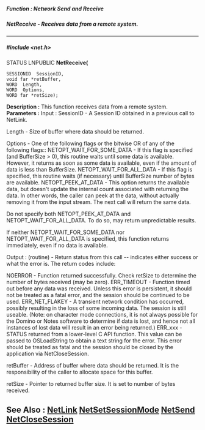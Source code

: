 ##### Function : Network Send and Receive
##### NetReceive - Receives data from a remote system.
---
##### #include <net.h>
STATUS LNPUBLIC **NetReceive(**

	SESSIONID  SessionID,
	void far *retBuffer,
	WORD  Length,
	WORD  Options,
	WORD far *retSize);
**Description :**
This function receives data from a remote system.
**Parameters :**
Input :
SessionID  -  A Session ID obtained in a previous call to NetLink.

Length  -  Size of buffer where data should be returned.

Options  -  One of the following flags or the bitwise OR of any of the following flags::
NETOPT_WAIT_FOR_SOME_DATA - If this flag is specified (and BufferSize > 0),  this routine waits until some data is available.  However, it returns as soon as some data is  available, even if the amount of data is less  than BufferSize.
NETOPT_WAIT_FOR_ALL_DATA - If this flag is specified, this routine waits (if necessary) until BufferSize number of bytes are available.
NETOPT_PEEK_AT_DATA - This option returns the available data, but doesn't update the internal count associated with returning the data.  In other words, the caller can peek at the data, without actually removing it from the input stream.  The next call will return the same data.

Do not specify both NETOPT_PEEK_AT_DATA and NETOPT_WAIT_FOR_ALL_DATA. To do so, may return unpredictable results.

If neither NETOPT_WAIT_FOR_SOME_DATA nor NETOPT_WAIT_FOR_ALL_DATA is specified, this function returns immediately, even if no  data is available.

Output :
(routine)  -  Return status from this call -- indicates either success or what the error is. The return codes include:

NOERROR - Function returned successfully.  Check retSize to determine the number of bytes received (may be zero).
ERR_TIMEOUT - Function timed out before any data was received.  Unless this error is persistent, it should not be treated as a fatal error, and the session should be continued to be used.
ERR_NET_FLAKEY - A transient network condition has occurred, possibly resulting in the loss of some incoming data.    The session is still useable.  (Note: on character mode connections, it is not always possible for the Domino or Notes software to determine if data is lost, and hence not all instances of lost data will result in an error being returned.)
ERR_xxx - STATUS returned from a lower-level C API function.  This value can be passed to OSLoadString to obtain a text string for the error.  This error should be treated as fatal and the session should be closed by the application via NetCloseSession.


retBuffer  -  Address of buffer where data should be returned.  It is the responsibility of the caller to allocate space for this buffer.

retSize  -  Pointer to returned buffer size.  It is set to number of bytes received.

**See Also :**
[NetLink](D:/md_files/NetLink.md)
[NetSetSessionMode](D:/md_files/NetSetSessionMode.md)
[NetSend](D:/md_files/NetSend.md)
[NetCloseSession](D:/md_files/NetCloseSession.md)
---
